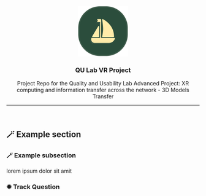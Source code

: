 <div align="center">
   <img src=".github/assets/images/logo.svg" height="130px" alt="QU Lab XR Project">

**<h3>QU Lab VR Project</h3>**

   <p align="center">
   Project Repo for the Quality and Usability Lab Advanced Project: XR computing and information transfer
across the network - 3D Models Transfer
   </p>

</div>

---

<br>

## 🪄 Example section

### 🪄 Example subsection

lorem ipsum dolor sit amit

### ✹ Track Question
